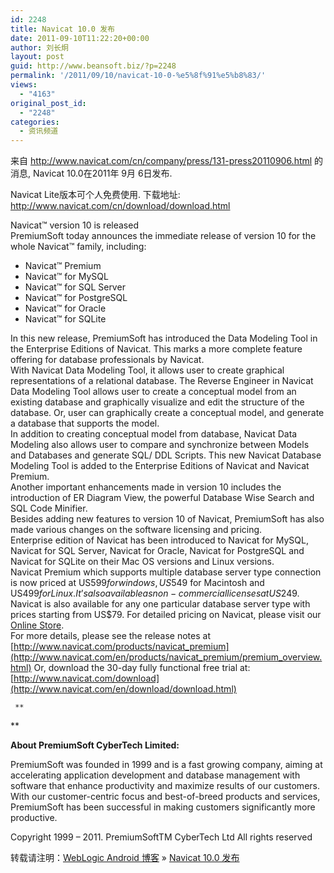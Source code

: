 ```yaml
---
id: 2248
title: Navicat 10.0 发布
date: 2011-09-10T11:22:20+00:00
author: 刘长炯
layout: post
guid: http://www.beansoft.biz/?p=2248
permalink: '/2011/09/10/navicat-10-0-%e5%8f%91%e5%b8%83/'
views:
  - "4163"
original_post_id:
  - "2248"
categories:
  - 资讯频道
---
```

来自 <http://www.navicat.com/cn/company/press/131-press20110906.html> 的消息, Navicat 10.0在2011年 9月 6日发布.

Navicat Lite版本可个人免费使用. 下载地址: <http://www.navicat.com/cn/download/download.html>

Navicat™ version 10 is released   
PremiumSoft today announces the immediate release of version 10 for the whole Navicat™ family, including:

  * Navicat™ Premium 
  * Navicat™ for MySQL 
  * Navicat™ for SQL Server 
  * Navicat™ for PostgreSQL 
  * Navicat™ for Oracle 
  * Navicat™ for SQLite

In this new release, PremiumSoft has introduced the Data Modeling Tool in the Enterprise Editions of Navicat. This marks a more complete feature offering for database professionals by Navicat.   
With Navicat Data Modeling Tool, it allows user to create graphical representations of a relational database. The Reverse Engineer in Navicat Data Modeling Tool allows user to create a conceptual model from an existing database and graphically visualize and edit the structure of the database. Or, user can graphically create a conceptual model, and generate a database that supports the model.   
In addition to creating conceptual model from database, Navicat Data Modeling also allows user to compare and synchronize between Models and Databases and generate SQL/ DDL Scripts. This new Navicat Database Modeling Tool is added to the Enterprise Editions of Navicat and Navicat Premium.   
Another important enhancements made in version 10 includes the introduction of ER Diagram View, the powerful Database Wise Search and SQL Code Minifier.   
Besides adding new features to version 10 of Navicat, PremiumSoft has also made various changes on the software licensing and pricing.   
Enterprise edition of Navicat has been introduced to Navicat for MySQL, Navicat for SQL Server, Navicat for Oracle, Navicat for PostgreSQL and Navicat for SQLite on their Mac OS versions and Linux versions.   
Navicat Premium which supports multiple database server type connection is now priced at US$599 for windows, US$549 for Macintosh and US$499 for Linux. It’s also available as non-commercial licenses at US$249. Navicat is also available for any one particular database server type with prices starting from US$79. For detailed pricing on Navicat, please visit our [Online Store](http://www.navicat.com/en/buynow/store.html).   
For more details, please see the release notes at [http://www.navicat.com/products/navicat_premium](http://www.navicat.com/en/products/navicat_premium/premium_overview.html) Or, download the 30-day fully functional free trial at: [http://www.navicat.com/download](http://www.navicat.com/en/download/download.html) 

     **  
** 

**About PremiumSoft CyberTech Limited:**

PremiumSoft was founded in 1999 and is a fast growing company, aiming at accelerating application development and database management with software that enhance productivity and maximize results of our customers. With our customer-centric focus and best-of-breed products and services, PremiumSoft has been successful in making customers significantly more productive.

Copyright 1999 &#8211; 2011. PremiumSoftTM CyberTech Ltd All rights reserved

转载请注明：[WebLogic Android 博客](http://www.beansoft.biz) &raquo; [Navicat 10.0 发布](http://www.beansoft.biz/2011/09/10/navicat-10-0-%e5%8f%91%e5%b8%83/)
